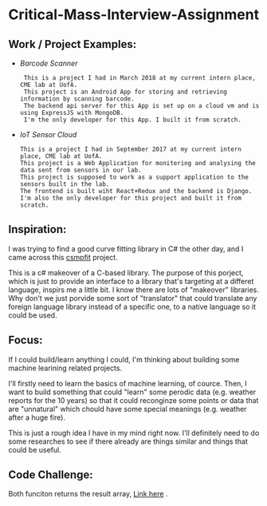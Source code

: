 # Critical-Mass-Interview-Assignment

## Work / Project Examples:

- <i>Barcode Scanner</i>
    ```
     This is a project I had in March 2018 at my current intern place, CME lab at UofA. 
     This project is an Android App for storing and retrieving information by scanning barcode.
     The backend api server for this App is set up on a cloud vm and is using ExpressJS with MongoDB.
     I'm the only developer for this App. I built it from scratch.
    ```  
- <i>IoT Sensor Cloud</i>
   ```
   This is a project I had in September 2017 at my current intern place, CME lab at UofA.
   This project is a Web Application for monitering and analysing the data sent from sensors in our lab.
   This project is supposed to work as a support application to the sensors built in the lab.
   The frontend is built wiht React+Redux and the backend is Django.
   I'm also the only developer for this project and built it from scratch. 
   ```

## Inspiration:
I was trying to find a good curve fitting library in C# the other day, and I came across this [csmpfit](https://github.com/cureos/csmpfit) project. 

This is a c# makeover of a C-based library. The purpose of this porject, which is just to provide an interface to a library that's targeting at a differet language, inspirs me a little bit. I know there are lots of "makeover" libraries. Why don't we just porvide some sort of "translator" that could translate any foreign language library instead of a specific one, to a native language so it could be used.

## Focus:
If I could build/learn anything I could, I'm thinking about building some machine learining related projects. 

I'll firstly need to learn the basics of machine learning, of cource. Then, I want to build something that could "learn" some perodic data (e.g. weather reports for the 10 years) so that it could reconginze some points or data that are "unnatural" which chould have some special meanings (e.g. weather after a huge fire). 

This is just a rough idea I have in my mind right now. I'll definitely need to do some researches to see if there already are things similar and things that could be useful.

## Code Challenge:
Both funciton returns the result array, [Link here](https://codepen.io/aaroncoolliu/pen/pLYvQq)
.
